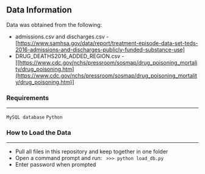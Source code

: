 ## Data Information
Data was obtained from the following:
- admissions.csv and discharges.csv - [https://www.samhsa.gov/data/report/treatment-episode-data-set-teds-2016-admissions-and-discharges-publicly-funded-substance-use]
- DRUG_DEATHS2016_ADDED_REGION.csv - [[https://www.cdc.gov/nchs/pressroom/sosmap/drug_poisoning_mortality/drug_poisoning.htm](https://www.cdc.gov/nchs/pressroom/sosmap/drug_poisoning_mortality/drug_poisoning.htm)]

### Requirements
---
` MySQL database `
` Python `

### How to Load the Data
---
- Pull all files in this repository and keep together in one folder
- Open a command prompt and run: ` >>> python load_db.py`
- Enter password when prompted
